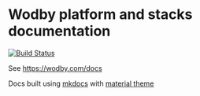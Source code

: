 # Wodby platform and stacks documentation

[![Build Status](https://github.com/wodby/docs/workflows/Build%20docs/badge.svg)](https://github.com/wodby/docs/actions)

See https://wodby.com/docs

Docs built using [mkdocs](http://www.mkdocs.org) with [material theme](https://github.com/squidfunk/mkdocs-material)
